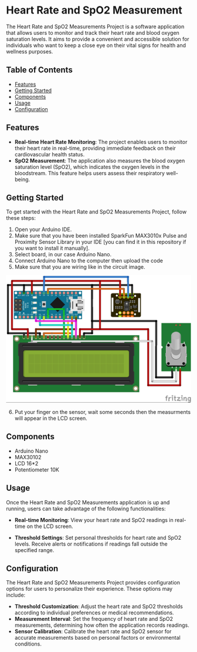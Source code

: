 # Heart Rate and SpO2 Measurement

The Heart Rate and SpO2 Measurements Project is a software application that allows users to monitor and track their heart rate and blood oxygen saturation levels. It aims to provide a convenient and accessible solution for individuals who want to keep a close eye on their vital signs for health and wellness purposes.

## Table of Contents

- [Features](#features)
- [Getting Started](#getting-started)
- [Components](#components)
- [Usage](#usage)
- [Configuration](#configuration)

## Features

- **Real-time Heart Rate Monitoring**: The project enables users to monitor their heart rate in real-time, providing immediate feedback on their cardiovascular health status.
- **SpO2 Measurement**: The application also measures the blood oxygen saturation level (SpO2), which indicates the oxygen levels in the bloodstream. This feature helps users assess their respiratory well-being.

## Getting Started

To get started with the Heart Rate and SpO2 Measurements Project, follow these steps:

1. Open your Arduino IDE.
2. Make sure that you have been installed SparkFun MAX3010x Pulse and Proximity Sensor Library in your IDE [you can find it in this repository if you want to install it manually].
3. Select board, in our case Arduino Nano.
4. Connect Arduino Nano to the computer then upload the code
5. Make sure that you are wiring like in the circuit image.

![Circuit Diagram](circuit.jpg)

6. Put your finger on the sensor, wait some seconds then the measurments will appear in the LCD screen.

## Components

- Arduino Nano
- MAX30102
- LCD 16*2
- Potentiometer 10K

## Usage

Once the Heart Rate and SpO2 Measurements application is up and running, users can take advantage of the following functionalities:

- **Real-time Monitoring**: View your heart rate and SpO2 readings in real-time on the LCD screen.

- **Threshold Settings**: Set personal thresholds for heart rate and SpO2 levels. Receive alerts or notifications if readings fall outside the specified range.

## Configuration

The Heart Rate and SpO2 Measurements Project provides configuration options for users to personalize their experience. These options may include:

- **Threshold Customization**: Adjust the heart rate and SpO2 thresholds according to individual preferences or medical recommendations.
- **Measurement Interval**: Set the frequency of heart rate and SpO2 measurements, determining how often the application records readings.
- **Sensor Calibration**: Calibrate the heart rate and SpO2 sensor for accurate measurements based on personal factors or environmental conditions.